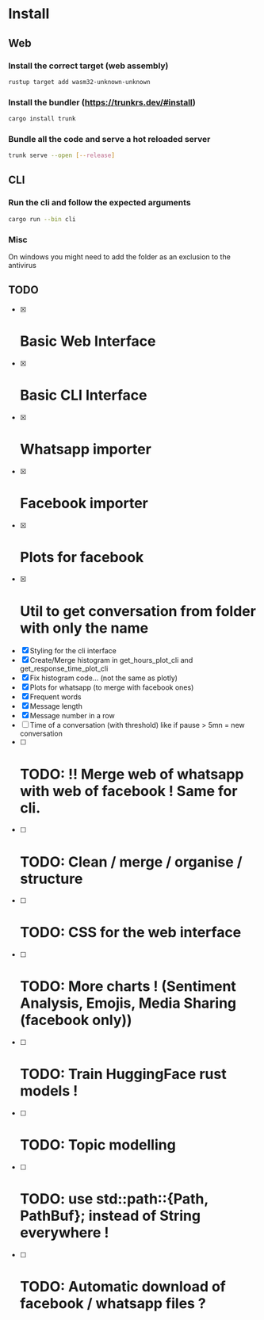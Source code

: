 # Install

## Web

### Install the correct target (web assembly)

```sh
rustup target add wasm32-unknown-unknown
```

### Install the bundler (<https://trunkrs.dev/#install>)

```sh
cargo install trunk
```

### Bundle all the code and serve a hot reloaded server

```sh
trunk serve --open [--release]
```

## CLI

### Run the cli and follow the expected arguments

```sh
cargo run --bin cli
```

### Misc

On windows you might need to add the folder as an exclusion to the antivirus

## TODO

- [X] # Basic Web Interface
- [X] # Basic CLI Interface
- [X] # Whatsapp importer
- [X] # Facebook importer
- [X] # Plots for facebook
- [X] # Util to get conversation from folder with only the name
- [X] Styling for the cli interface
- [X] Create/Merge histogram in get_hours_plot_cli and get_response_time_plot_cli
- [X] Fix histogram code... (not the same as plotly)
- [X] Plots for whatsapp (to merge with facebook ones)
- [X] Frequent words
- [X] Message length
- [X] Message number in a row
- [ ] Time of a conversation (with threshold) like if pause > 5mn = new conversation
- [ ] # TODO: !! Merge web of whatsapp with web of facebook ! Same for cli.
- [ ] # TODO: Clean / merge / organise / structure
- [ ] # TODO: CSS for the web interface
- [ ] # TODO: More charts ! (Sentiment Analysis, Emojis, Media Sharing (facebook only))
- [ ] # TODO: Train HuggingFace rust models !
- [ ] # TODO: Topic modelling
- [ ] # TODO: use std::path::{Path, PathBuf}; instead of String everywhere !
- [ ] # TODO: Automatic download of facebook / whatsapp files ?
